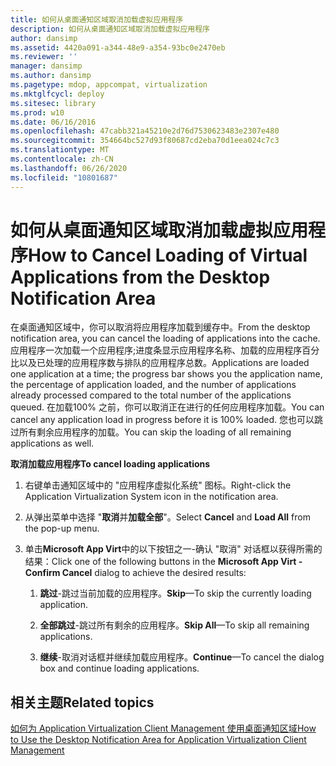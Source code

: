 ```yaml
---
title: 如何从桌面通知区域取消加载虚拟应用程序
description: 如何从桌面通知区域取消加载虚拟应用程序
author: dansimp
ms.assetid: 4420a091-a344-48e9-a354-93bc0e2470eb
ms.reviewer: ''
manager: dansimp
ms.author: dansimp
ms.pagetype: mdop, appcompat, virtualization
ms.mktglfcycl: deploy
ms.sitesec: library
ms.prod: w10
ms.date: 06/16/2016
ms.openlocfilehash: 47cabb321a45210e2d76d7530623483e2307e480
ms.sourcegitcommit: 354664bc527d93f80687cd2eba70d1eea024c7c3
ms.translationtype: MT
ms.contentlocale: zh-CN
ms.lasthandoff: 06/26/2020
ms.locfileid: "10801687"
---
```

# <span data-ttu-id="01f31-103">如何从桌面通知区域取消加载虚拟应用程序</span><span class="sxs-lookup"><span data-stu-id="01f31-103">How to Cancel Loading of Virtual Applications from the Desktop Notification Area</span></span>


<span data-ttu-id="01f31-104">在桌面通知区域中，你可以取消将应用程序加载到缓存中。</span><span class="sxs-lookup"><span data-stu-id="01f31-104">From the desktop notification area, you can cancel the loading of applications into the cache.</span></span> <span data-ttu-id="01f31-105">应用程序一次加载一个应用程序;进度条显示应用程序名称、加载的应用程序百分比以及已处理的应用程序数与排队的应用程序总数。</span><span class="sxs-lookup"><span data-stu-id="01f31-105">Applications are loaded one application at a time; the progress bar shows you the application name, the percentage of application loaded, and the number of applications already processed compared to the total number of the applications queued.</span></span> <span data-ttu-id="01f31-106">在加载100% 之前，你可以取消正在进行的任何应用程序加载。</span><span class="sxs-lookup"><span data-stu-id="01f31-106">You can cancel any application load in progress before it is 100% loaded.</span></span> <span data-ttu-id="01f31-107">您也可以跳过所有剩余应用程序的加载。</span><span class="sxs-lookup"><span data-stu-id="01f31-107">You can skip the loading of all remaining applications as well.</span></span>

**<span data-ttu-id="01f31-108">取消加载应用程序</span><span class="sxs-lookup"><span data-stu-id="01f31-108">To cancel loading applications</span></span>**

1.  <span data-ttu-id="01f31-109">右键单击通知区域中的 "应用程序虚拟化系统" 图标。</span><span class="sxs-lookup"><span data-stu-id="01f31-109">Right-click the Application Virtualization System icon in the notification area.</span></span>

2.  <span data-ttu-id="01f31-110">从弹出菜单中选择 "**取消**并**加载全部**"。</span><span class="sxs-lookup"><span data-stu-id="01f31-110">Select **Cancel** and **Load All** from the pop-up menu.</span></span>

3.  <span data-ttu-id="01f31-111">单击**Microsoft App Virt**中的以下按钮之一-确认 "取消" 对话框以获得所需的结果：</span><span class="sxs-lookup"><span data-stu-id="01f31-111">Click one of the following buttons in the **Microsoft App Virt - Confirm Cancel** dialog to achieve the desired results:</span></span>

    1.  <span data-ttu-id="01f31-112">**跳过**-跳过当前加载的应用程序。</span><span class="sxs-lookup"><span data-stu-id="01f31-112">**Skip**—To skip the currently loading application.</span></span>

    2.  <span data-ttu-id="01f31-113">**全部跳过**-跳过所有剩余的应用程序。</span><span class="sxs-lookup"><span data-stu-id="01f31-113">**Skip All**—To skip all remaining applications.</span></span>

    3.  <span data-ttu-id="01f31-114">**继续**-取消对话框并继续加载应用程序。</span><span class="sxs-lookup"><span data-stu-id="01f31-114">**Continue**—To cancel the dialog box and continue loading applications.</span></span>

## <span data-ttu-id="01f31-115">相关主题</span><span class="sxs-lookup"><span data-stu-id="01f31-115">Related topics</span></span>


[<span data-ttu-id="01f31-116">如何为 Application Virtualization Client Management 使用桌面通知区域</span><span class="sxs-lookup"><span data-stu-id="01f31-116">How to Use the Desktop Notification Area for Application Virtualization Client Management</span></span>](how-to-use-the-desktop-notification-area-for-application-virtualization-client-management.md)

 

 





